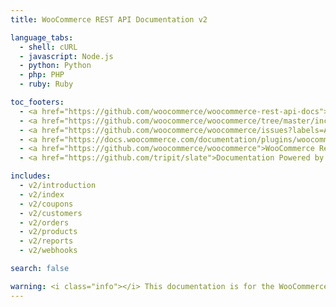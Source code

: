 ```yaml
---
title: WooCommerce REST API Documentation v2

language_tabs:
  - shell: cURL
  - javascript: Node.js
  - python: Python
  - php: PHP
  - ruby: Ruby

toc_footers:
  - <a href="https://github.com/woocommerce/woocommerce-rest-api-docs">Contributing to WC REST API Docs</a>
  - <a href="https://github.com/woocommerce/woocommerce/tree/master/includes/rest-api">REST API Source on GitHub</a>
  - <a href="https://github.com/woocommerce/woocommerce/issues?labels=API&amp;page=1&amp;state=open">REST API Issues</a>
  - <a href="https://docs.woocommerce.com/documentation/plugins/woocommerce/">WooCommerce Documentation</a>
  - <a href="https://github.com/woocommerce/woocommerce">WooCommerce Repository</a>
  - <a href="https://github.com/tripit/slate">Documentation Powered by Slate</a>

includes:
  - v2/introduction
  - v2/index
  - v2/coupons
  - v2/customers
  - v2/orders
  - v2/products
  - v2/reports
  - v2/webhooks

search: false

warning: <i class="info"></i> This documentation is for the WooCommerce API v2 which is now deprecated. <a href="http://woocommerce.github.io/woocommerce-rest-api-docs/">Please use the latest REST API version</a>.
---
```

